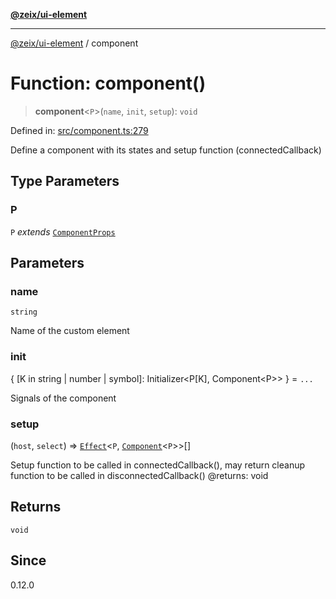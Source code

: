[**@zeix/ui-element**](../README.md)

***

[@zeix/ui-element](../globals.md) / component

# Function: component()

> **component**\<`P`\>(`name`, `init`, `setup`): `void`

Defined in: [src/component.ts:279](https://github.com/zeixcom/ui-element/blob/dca68975dbf6990768dc34ee0f32fba5091cee2d/src/component.ts#L279)

Define a component with its states and setup function (connectedCallback)

## Type Parameters

### P

`P` *extends* [`ComponentProps`](../type-aliases/ComponentProps.md)

## Parameters

### name

`string`

Name of the custom element

### init

\{ \[K in string \| number \| symbol\]: Initializer\<P\[K\], Component\<P\>\> \} = `...`

Signals of the component

### setup

(`host`, `select`) => [`Effect`](../type-aliases/Effect.md)\<`P`, [`Component`](../type-aliases/Component.md)\<`P`\>\>[]

Setup function to be called in connectedCallback(), may return cleanup function to be called in disconnectedCallback()
@returns: void

## Returns

`void`

## Since

0.12.0
